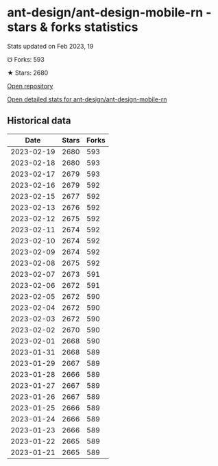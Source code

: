 # ant-design/ant-design-mobile-rn - stars & forks statistics

Stats updated on Feb 2023, 19

☋ Forks: 593

★ Stars: 2680

[Open repository](https://github.com/ant-design/ant-design-mobile-rn)

[Open detailed stats for ant-design/ant-design-mobile-rn](https://reviewgithub.com/rep/ant-design/ant-design-mobile-rn)

## Historical data
| Date | Stars | Forks |
|------|-------|-------|
| 2023-02-19 | 2680 | 593 | 
| 2023-02-18 | 2680 | 593 | 
| 2023-02-17 | 2679 | 593 | 
| 2023-02-16 | 2679 | 592 | 
| 2023-02-15 | 2677 | 592 | 
| 2023-02-13 | 2676 | 592 | 
| 2023-02-12 | 2675 | 592 | 
| 2023-02-11 | 2674 | 592 | 
| 2023-02-10 | 2674 | 592 | 
| 2023-02-09 | 2674 | 592 | 
| 2023-02-08 | 2675 | 592 | 
| 2023-02-07 | 2673 | 591 | 
| 2023-02-06 | 2672 | 591 | 
| 2023-02-05 | 2672 | 590 | 
| 2023-02-04 | 2672 | 590 | 
| 2023-02-03 | 2672 | 590 | 
| 2023-02-02 | 2670 | 590 | 
| 2023-02-01 | 2668 | 590 | 
| 2023-01-31 | 2668 | 589 | 
| 2023-01-29 | 2667 | 589 | 
| 2023-01-28 | 2666 | 589 | 
| 2023-01-27 | 2667 | 589 | 
| 2023-01-26 | 2667 | 589 | 
| 2023-01-25 | 2666 | 589 | 
| 2023-01-24 | 2666 | 589 | 
| 2023-01-23 | 2666 | 589 | 
| 2023-01-22 | 2665 | 589 | 
| 2023-01-21 | 2665 | 589 | 

